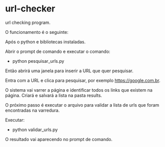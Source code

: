 # url-checker
url checking program.

O funcionamento é o seguinte:

Após o python e bibliotecas instaladas.

Abrir o prompt de comando e executar o comando:
- python pesquisar_urls.py

Então abrirá uma janela para inserir a URL que quer pesquisar.

Entra com a URL e clica para pesquisar, por exemplo https://google.com.br.

O sistema vai varrer a página e identificar todos os links que existem na página. Criará e salvará a lista na pasta results.

O próximo passo é executar o arquivo para validar a lista de urls que foram encontradas na varredura.

Executar:
- python validar_urls.py

O resultado vai aparecendo no prompt de comando.
